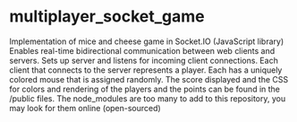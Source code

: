 # multiplayer_socket_game
Implementation of mice and cheese game in Socket.IO (JavaScript library) 
Enables real-time bidirectional communication between web clients and servers.
Sets up server and listens for incoming client connections. Each client that connects to the server represents a player. Each has a uniquely colored mouse that is assigned randomly.
The score displayed and the CSS for colors and rendering of the players and the points can be found in the /public files. 
The node_modules are too many to add to this repository, you may look for them online (open-sourced)


